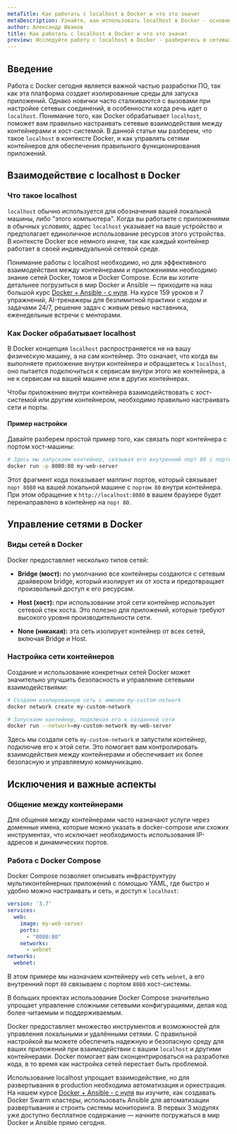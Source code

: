 ```yaml
---
metaTitle: Как работать с localhost в Docker и что это значит
metaDescription: Узнайте, как использовать localhost в Docker - основные принципы, настройка и управление сетями контейнеров для эффективного взаимодействия с приложениями.
author: Александр Иванов
title: Как работать с localhost в Docker и что это значит
preview: Исследуйте работу с localhost в Docker - разберитесь в сетевых настройках, настройке доступа и взаимодействии контейнеров для оптимизации рабочих процессов.
---
```


## Введение

Работа с Docker сегодня является важной частью разработки ПО, так как эта платформа создает изолированные среды для запуска приложений. Однако новички часто сталкиваются с вызовами при настройке сетевых соединений, в особенности когда речь идет о `localhost`. Понимание того, как Docker обрабатывает `localhost`, поможет вам правильно настраивать сетевые взаимодействия между контейнерами и хост-системой. В данной статье мы разберем, что такое `localhost` в контексте Docker, и как управлять сетями контейнеров для обеспечения правильного функционирования приложений.

## Взаимодействие с localhost в Docker

### Что такое localhost

`localhost` обычно используется для обозначения вашей локальной машины, либо "этого компьютера". Когда вы работаете с приложениями в обычных условиях, адрес `localhost` указывает на ваше устройство и предполагает единоличное использование ресурсов этого устройства. В контексте Docker все немного иначе, так как каждый контейнер работает в своей индивидуальной сетевой среде.

Понимание работы с localhost необходимо, но для эффективного взаимодействия между контейнерами и приложениями необходимо знание сетей Docker, томов и Docker Compose. Если вы хотите детальнее погрузиться в мир Docker и Ansible — приходите на наш большой курс [Docker + Ansible - с нуля](https://purpleschool.ru/course/docker?utm_source=knowledgebase&utm_medium=text&utm_campaign=Kak_rabotat_s_localhost_v_Docker_i_chto_eto_znachit). На курсе 159 уроков и 7 упражнений, AI-тренажеры для безлимитной практики с кодом и задачами 24/7, решение задач с живым ревью наставника, еженедельные встречи с менторами.

### Как Docker обрабатывает localhost

В Docker концепция `localhost` распространяется не на вашу физическую машину, а на сам контейнер. Это означает, что когда вы выполняете приложение внутри контейнера и обращаетесь к `localhost`, оно пытается подключиться к сервисам внутри этого же контейнера, а не к сервисам на вашей машине или в других контейнерах.

Чтобы приложению внутри контейнера взаимодействовать с хост-системой или другим контейнером, необходимо правильно настраивать сети и порты.

#### Пример настройки

Давайте разберем простой пример того, как связать порт контейнера с портом хост-машины:

```bash
# Здесь мы запускаем контейнер, связывая его внутренний порт 80 с портом 8080 хост-машины
docker run -p 8080:80 my-web-server
```

Этот фрагмент кода показывает маппинг портов, который связывает `порт 8080` на вашей локальной машине с `портом 80` внутри контейнера. При этом обращение к `http://localhost:8080` в вашем браузере будет перенаправлено в контейнер на `порт 80`.

## Управление сетями в Docker

### Виды сетей в Docker

Docker предоставляет несколько типов сетей:

- **Bridge (мост):** по умолчанию все контейнеры создаются с сетевым драйвером bridge, который изолирует их от хоста и предотвращает произвольный доступ к его ресурсам.
  
- **Host (хост):** при использовании этой сети контейнер использует сетевой стек хоста. Это полезно для приложений, которые требуют высокого уровня производительности сети.

- **None (никакая):** эта сеть изолирует контейнер от всех сетей, включая Bridge и Host.

### Настройка сети контейнeров

Создание и использование конкретных сетей Docker может значительно улучшить безопасность и управление сетевыми взаимодействиями:

```bash
# Создаем изолированную сеть с именем my-custom-network
docker network create my-custom-network

# Запускаем контейнер, подключая его к созданной сети
docker run --network=my-custom-network my-web-server
```

Здесь мы создали сеть `my-custom-network` и запустили контейнер, подключив его к этой сети. Это помогает вам контролировать взаимодействия между контейнерами и обеспечивает их более безопасную и управляемую коммуникацию.

## Исключения и важные аспекты

### Общение между контейнерами

Для общения между контейнерами часто назначают услуги через доменные имена, которые можно указать в docker-compose или схожих инструментах, что исключает необходимость использования IP-адресов и динамических портов.

### Работа с Docker Compose

Docker Compose позволяет описывать инфраструктуру мультиконтейнерных приложений с помощью YAML, где быстро и удобно можно настраивать и сеть, и доступ к `localhost`:

```yaml
version: '3.7'
services:
  web:
    image: my-web-server
    ports:
      - "8080:80"
    networks:
      - webnet
networks:
  webnet:
```

В этом примере мы назначаем контейнеру `web` сеть `webnet`, а его внутренний порт `80` связываем с портом `8080` хост-системы.

В больших проектах использование Docker Compose значительно упрощает управление сложными сетевыми конфигурациями, делая код более читаемым и поддерживаемым.

Docker предоставляет множество инструментов и возможностей для управления локальными и удалёнными сетями. С правильной настройкой вы можете обеспечить надежную и безопасную среду для ваших приложений при взаимодействии с вашим `localhost` и другими контейнерами. Docker помогает вам сконцентрироваться на разработке кода, в то время как настройка сетей перестает быть проблемой.

Использование localhost упрощает взаимодействие, но для развертывания в production необходима автоматизация и оркестрация. На нашем курсе [Docker + Ansible - с нуля](https://purpleschool.ru/course/docker?utm_source=knowledgebase&utm_medium=text&utm_campaign=Kak_rabotat_s_localhost_v_Docker_i_chto_eto_znachit) вы изучите, как создавать Docker Swarm кластеры, использовать Ansible для автоматизации развертывания и строить системы мониторинга. В первых 3 модулях уже доступно бесплатное содержание — начните погружаться в мир Docker и Ansible прямо сегодня.
